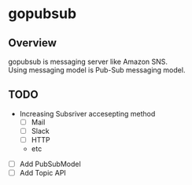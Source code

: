# gopubsub

## Overview
gopubsub is messaging server like Amazon SNS.  
Using messaging model is Pub-Sub messaging model.

## TODO
- Increasing Subsriver accesepting method
  - [ ] Mail
  - [ ] Slack
  - [ ] HTTP
  - etc
- [ ] Add PubSubModel
- [ ] Add Topic API
